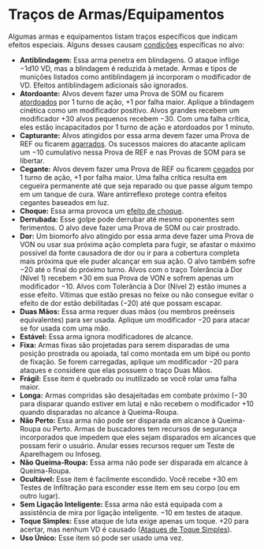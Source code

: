 # Traços de Armas/Equipamentos

Algumas armas e equipamentos listam traços específicos que indicam efeitos especiais. Alguns desses causam [condições](21-other-action-factors.md#condições) específicas no alvo:

<!--sort-->

- **Antiblindagem:** Essa arma penetra em blindagens. O ataque inflige −1d10&nbsp;VD, mas a blindagem é reduzida à metade. Armas e tipos de munições listados como antiblindagem já incorporam o modificador de VD. Efeitos antiblindagem adicionais são ignorados.
- **Atordoante:** Alvos devem fazer uma Prova de SOM ou ficarem [atordoados](21-other-action-factors.md#condições) por 1 turno de ação, +1 por falha maior. Aplique a blindagem cinética como um modificador positivo. Alvos grandes recebem um modificador +30 alvos pequenos recebem −30. Com uma falha crítica, eles estão incapacitados por 1 turno de ação e atordoados por 1 minuto.
- **Capturante:** Alvos atingidos por essa arma devem fazer uma Prova de REF ou ficarem [agarrados](02-melee-combat.md#agarramentos). Os sucessos maiores do atacante aplicam um −10 cumulativo nessa Prova de REF e nas Provas de SOM para se libertar.
- **Cegante:** Alvos devem fazer uma Prova de REF ou ficarem [cegados](21-other-action-factors.md#condições) por 1 turno de ação, +1 por falha maior. Uma falha crítica resulta em cegueira permanente até que seja reparado ou que passe algum tempo em um tanque de cura. Ware antirreflexo protege contra efeitos cegantes baseados em luz.
- **Choque:** Essa arma provoca um [efeito de choque](15-special-attacks.md#ataques-de-choque).
- **Derrubada:** Esse golpe pode derrubar até mesmo oponentes sem ferimentos. O alvo deve fazer uma Prova de SOM ou cair prostrado.
- **Dor:** Um biomorfo alvo atingido por essa arma deve fazer uma Prova de VON ou usar sua próxima ação completa para fugir, se afastar o máximo possível da fonte causadora de dor ou ir para a cobertura completa mais próxima que ele puder alcançar em sua ação. O alvo também sofre −20 até o final do próximo turno. Alvos com o traço Tolerância à Dor (Nível 1) recebem +30 em sua Prova de VON e sofrem apenas um modificador −10. Alvos com Tolerância à Dor (Nível 2) estão imunes a esse efeito. Vítimas que estão presas no feixe ou não consegue evitar o efeito de dor estão debilitadas (−20) até que possam escapar.
- **Duas Mãos:** Essa arma requer duas mãos (ou membros preênseis equivalentes) para ser usada. Aplique um modificador −20 para atacar se for usada com uma mão.
- **Estável:** Essa arma ignora modificadores de alcance.
- **Fixa:** Armas fixas são projetadas para serem disparadas de uma posição prostrada ou apoiada, tal como montada em um bipé ou ponto de fixação. Se forem carregadas, aplique um modificador −20 para ataques e considere que elas possuem o traço Duas Mãos.
- **Frágil:** Esse item é quebrado ou inutilizado se você rolar uma falha maior.
- **Longa:** Armas compridas são desajeitadas em combate próximo (−30 para disparar quando estiver em luta) e não recebem o modificador +10 quando disparadas no alcance à Queima-Roupa.
- **Não Perto:** Essa arma não pode ser disparada em alcance à Queima-Roupa ou Perto. Armas de buscadores tem recursos de segurança incorporados que impedem que eles sejam disparados em alcances que possam ferir o usuário. Anular esses recursos requer um Teste de Aparelhagem ou Infoseg.
- **Não Queima-Roupa:** Essa arma não pode ser disparada em alcance à Queima-Roupa.
- **Ocultável:** Esse item é facilmente escondido. Você recebe +30 em Testes de Infiltração para esconder esse item em seu corpo (ou em outro lugar).
- **Sem Ligação Inteligente:** Essa arma não está equipada com a assistência de mira por ligação inteligente. −10 em testes de ataque.
- **Toque Simples:** Esse ataque de luta exige apenas um toque. +20 para acertar, mas nenhum VD é causado ([Ataques de Toque Simples](02-melee-combat.md#ataques-de-toque-simples)).
- **Uso Único:** Esse item só pode ser usado uma vez.
